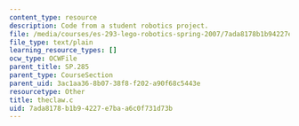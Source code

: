 ```yaml
---
content_type: resource
description: Code from a student robotics project.
file: /media/courses/es-293-lego-robotics-spring-2007/7ada8178b1b94227e7baa6c0f731d73b_theclaw.c
file_type: text/plain
learning_resource_types: []
ocw_type: OCWFile
parent_title: SP.285
parent_type: CourseSection
parent_uid: 3ac1aa36-8b07-38f8-f202-a90f68c5443e
resourcetype: Other
title: theclaw.c
uid: 7ada8178-b1b9-4227-e7ba-a6c0f731d73b
---
```


